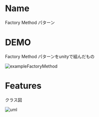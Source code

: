 # Name

Factory Method パターン

# DEMO

Factory Method パターンをunityで組んだもの 

![exampleFactoryMethod](https://user-images.githubusercontent.com/47607604/75603893-63344700-5b16-11ea-9b9d-a6afb57e2ed7.gif)

# Features

クラス図

![uml](https://user-images.githubusercontent.com/47607604/75603903-7c3cf800-5b16-11ea-8a64-1b9cb374a4a3.png)

